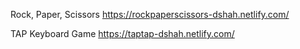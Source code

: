 Rock, Paper, Scissors
https://rockpaperscissors-dshah.netlify.com/

TAP Keyboard Game
https://taptap-dshah.netlify.com/



